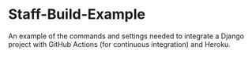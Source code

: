 # Staff-Build-Example
An example of the commands and settings needed to integrate a Django project with GitHub Actions (for continuous integration) and Heroku.
